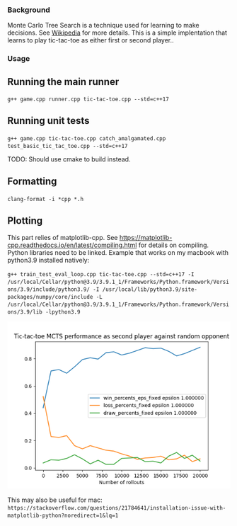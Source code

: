 ### Background

Monte Carlo Tree Search is a technique used for learning to make decisions. See [Wikipedia](https://en.wikipedia.org/wiki/Monte_Carlo_tree_search) for more details. This is a simple implentation that learns to play tic-tac-toe as either first or second player..

### Usage

## Running the main runner

`g++ game.cpp runner.cpp tic-tac-toe.cpp --std=c++17`

## Running unit tests

`g++ game.cpp tic-tac-toe.cpp catch_amalgamated.cpp test_basic_tic_tac_toe.cpp --std=c++17`

TODO: Should use cmake to build instead.

## Formatting

`clang-format -i *cpp *.h`

## Plotting

This part relies of matplotlib-cpp. See https://matplotlib-cpp.readthedocs.io/en/latest/compiling.html for details on compiling. Python libraries need to be linked. Example that works on my macbook with python3.9 installed natively:

`g++ train_test_eval_loop.cpp tic-tac-toe.cpp --std=c++17 -I /usr/local/Cellar/python@3.9/3.9.1_1/Frameworks/Python.framework/Versions/3.9/include/python3.9/ -I /usr/local/lib/python3.9/site-packages/numpy/core/include -L /usr/local/Cellar/python@3.9/3.9.1_1/Frameworks/Python.framework/Versions/3.9/lib -lpython3.9`

![Plot of MCTS performance against random opponent](training_curve.png)

This may also be useful for mac: `https://stackoverflow.com/questions/21784641/installation-issue-with-matplotlib-python?noredirect=1&lq=1`